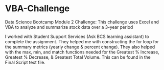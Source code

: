 # VBA-Challenge
Data Science Bootcamp Module 2 Challenge: 
This challenge uses Excel and VBA to analyze and summarize stock data over a 3-year period

I worked with Student Support Services (Ask BCS learning assistant) to complete the assignment. They helped me with constructing the for loop for the summary metrics (yearly change & percent change). They also helped with the max, min, and match functions needed for the Greatest % Increase, Greatest % Decrease, & Greatest Total Volume. This can be found in the Final Script text file.
